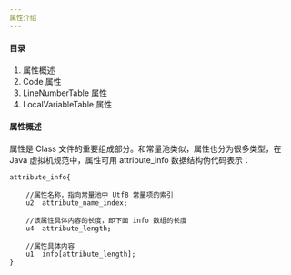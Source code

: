 ```yaml
---
属性介绍
---
```


#### 目录

1. 属性概述
2. Code 属性
3. LineNumberTable 属性
4. LocalVariableTable 属性

#### 属性概述

属性是 Class 文件的重要组成部分。和常量池类似，属性也分为很多类型，在 Java 虚拟机规范中，属性可用 attribute_info 数据结构伪代码表示：

```
attribute_info{

    //属性名称，指向常量池中 Utf8 常量项的索引
    u2  attribute_name_index;
    
    //该属性具体内容的长度，即下面 info 数组的长度
    u4  attribute_length;
    
    //属性具体内容
    u1  info[attribute_length];
}
```

